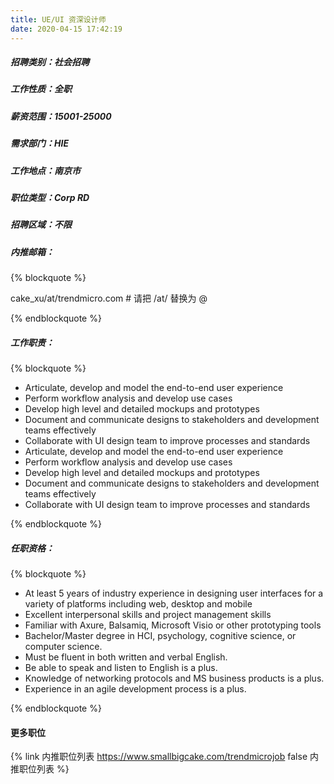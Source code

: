 ```yaml
---
title: UE/UI 资深设计师
date: 2020-04-15 17:42:19
---
```

##### 招聘类别：社会招聘
##### 工作性质：全职
##### 薪资范围：15001-25000
##### 需求部门：HIE
##### 工作地点：南京市
##### 职位类型：Corp RD
##### 招聘区域：不限 
##### 内推邮箱：
{% blockquote %}  

cake_xu/at/trendmicro.com # 请把 /at/ 替换为 @

{% endblockquote %}

##### 工作职责：
{% blockquote %}  

 - Articulate, develop and model the end-to-end user experience
 - Perform workflow analysis and develop use cases
 - Develop high level and detailed mockups and prototypes
 - Document and communicate designs to stakeholders and development teams effectively
 - Collaborate with UI design team to improve processes and standards
 - Articulate, develop and model the end-to-end user experience
 - Perform workflow analysis and develop use cases
 - Develop high level and detailed mockups and prototypes
 - Document and communicate designs to stakeholders and development teams effectively
 - Collaborate with UI design team to improve processes and standards  

{% endblockquote %}

##### 任职资格：
{% blockquote %}  

- At least 5 years of industry experience in designing user interfaces for a variety of platforms including web, desktop and mobile
- Excellent interpersonal skills and project management skills
- Familiar with Axure, Balsamiq, Microsoft Visio or other prototyping tools
- Bachelor/Master degree in HCI, psychology, cognitive science, or computer science.
- Must be fluent in both written and verbal English.
- Be able to speak and listen to English is a plus.
- Knowledge of networking protocols and MS business products is a plus.
- Experience in an agile development process is a plus. 

{% endblockquote %}

#### 更多职位
{% link 内推职位列表 https://www.smallbigcake.com/trendmicrojob false 内推职位列表 %}
